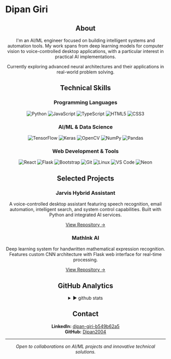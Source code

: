 # Dipan Giri

<div align="center">

## About
I'm an AI/ML engineer focused on building intelligent systems and automation tools. My work spans from deep learning models for computer vision to voice-controlled desktop applications, with a particular interest in practical AI implementations.

Currently exploring advanced neural architectures and their applications in real-world problem solving.

## Technical Skills

### Programming Languages
![Python](https://img.shields.io/badge/Python-3776AB?style=flat&logo=python&logoColor=white)
![JavaScript](https://img.shields.io/badge/JavaScript-F7DF1E?style=flat&logo=javascript&logoColor=black)
![TypeScript](https://img.shields.io/badge/TypeScript-007ACC?style=flat&logo=typescript&logoColor=white)
![HTML5](https://img.shields.io/badge/HTML5-E34F26?style=flat&logo=html5&logoColor=white)
![CSS3](https://img.shields.io/badge/CSS3-1572B6?style=flat&logo=css3&logoColor=white)

### AI/ML & Data Science
![TensorFlow](https://img.shields.io/badge/TensorFlow-FF6F00?style=flat&logo=tensorflow&logoColor=white)
![Keras](https://img.shields.io/badge/Keras-D00000?style=flat&logo=keras&logoColor=white)
![OpenCV](https://img.shields.io/badge/OpenCV-27338e?style=flat&logo=OpenCV&logoColor=white)
![NumPy](https://img.shields.io/badge/NumPy-013243?style=flat&logo=numpy&logoColor=white)
![Pandas](https://img.shields.io/badge/Pandas-150458?style=flat&logo=pandas&logoColor=white)

### Web Development & Tools
![React](https://img.shields.io/badge/React-20232A?style=flat&logo=react&logoColor=61DAFB)
![Flask](https://img.shields.io/badge/Flask-000000?style=flat&logo=flask&logoColor=white)
![Bootstrap](https://img.shields.io/badge/Bootstrap-563D7C?style=flat&logo=bootstrap&logoColor=white)
![Git](https://img.shields.io/badge/Git-F05032?style=flat&logo=git&logoColor=white)
![Linux](https://img.shields.io/badge/Linux-FCC624?style=flat&logo=linux&logoColor=black)
![VS Code](https://img.shields.io/badge/VS_Code-0078D4?style=flat&logo=visual%20studio%20code&logoColor=white)
![Neon](https://img.shields.io/badge/Neon-00E5FF?style=flat&logo=postgresql&logoColor=white)

## Selected Projects

### Jarvis Hybrid Assistant
A voice-controlled desktop assistant featuring speech recognition, email automation, intelligent search, and system control capabilities. Built with Python and integrated AI services.

[View Repository →](https://github.com/Dipan2004/Jarvis-hybrid-assistant)

### MathInk AI
Deep learning system for handwritten mathematical expression recognition. Features custom CNN architecture with Flask web interface for real-time processing.

[View Repository →](https://github.com/Dipan2004/MathInk-AI)

## GitHub Analytics

<details>
<summary>▶ github stats</summary>
<br>

<div align="center">
<img height="180em" src="https://github-readme-stats.vercel.app/api?username=Dipan2004&show_icons=true&theme=tokyonight&hide_border=true&count_private=true"/>
<img height="180em" src="https://github-readme-stats.vercel.app/api/top-langs/?username=Dipan2004&layout=compact&theme=tokyonight&hide_border=true"/>
</div>

</details>

## Contact

**LinkedIn:** [dipan-giri-b549b62a5](https://www.linkedin.com/in/dipan-giri-b549b62a5/)  
**GitHub:** [Dipan2004](https://github.com/Dipan2004)

---

<div align="center">

*Open to collaborations on AI/ML projects and innovative technical solutions.*
